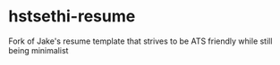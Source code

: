 # hstsethi-resume
Fork of Jake's resume template that strives to be ATS friendly while still being minimalist 
